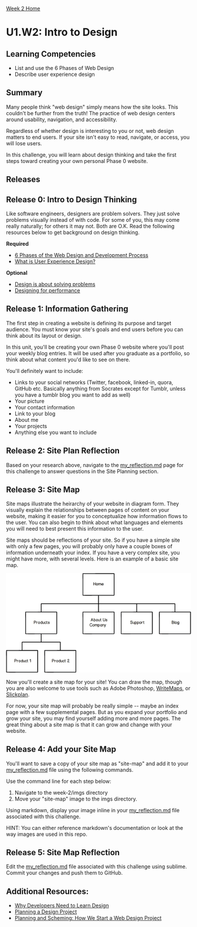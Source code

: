 [Week 2 Home](../)

# U1.W2: Intro to Design

## Learning Competencies
- List and use the 6 Phases of Web Design
- Describe user experience design

## Summary
Many people think "web design" simply means how the site looks. This couldn't be further from the truth! The practice of web design centers around usability, navigation, and accessibility.

Regardless of whether design is interesting to you or not, web design
matters to end users. If your site isn't easy to read, navigate, or access, you will lose users.

In this challenge, you will learn about design thinking and take the first steps toward creating your own personal Phase 0 website.

## Releases

## Release 0: Intro to Design Thinking
Like software engineers, designers are problem solvers. They just solve problems visually instead of with code. For some of you, this may come really naturally;
for others it may not. Both are O.K. Read the following resources below to get background on design thinking.

**Required**
- [6 Phases of the Web Design and Development Process](http://www.idesignstudios.com/blog/web-design/phases-web-design-development-process/#.UxuuUuddUtU)
- [What is User Experience Design?](http://www.smashingmagazine.com/2010/10/05/what-is-user-experience-design-overview-tools-and-resources/)

**Optional**
- [Design is about solving problems](http://www.smashingmagazine.com/2011/08/24/design-solving-problems/)
- [Designing for performance](https://speakerdeck.com/lara/designing-for-performance)

## Release 1: Information Gathering
The first step in creating a website is defining its purpose and target audience. You must know your site's goals and end users before you can think about its layout or design.

In this unit, you'll be creating your own Phase 0 website where you'll post your weekly blog entries. It will be used after you graduate as a portfolio, so think about what content you'd like to see on there.

You'll definitely want to include:

 - Links to your social networks (Twitter, facebook, linked-in, quora, GitHub etc. Basically anything from Socrates except for Tumblr, unless you have a tumblr blog you want to add as well)
  - Your picture
  - Your contact information
  - Link to your blog
  - About me
  - Your projects
  - Anything else you want to include

## Release 2: Site Plan Reflection

Based on your research above, navigate to the [my_reflection.md](my_reflection.md) page for this challenge to answer questions in the Site Planning section.

## Release 3: Site Map

Site maps illustrate the heirarchy of your website in diagram form. They visually explain the relationships between pages of content on your website, making it easier for you to conceptualize how information flows to the user. You can also begin to think about what languages and elements you will need to best present this information to the user.

Site maps should be reflections of your site. So if you have a simple site with only a few pages, you will probably only have a couple boxes of information underneath your index. If you have a very complex site, you might have more, with several levels. Here is an example of a basic site map.

![site map](../imgs/sitemap.png)

Now you'll create a site map for your site! You can draw the map, though you are also welcome to use tools such as Adobe Photoshop, [WriteMaps](http://www.writemaps.com), or [Slickplan](http://www.slickplan.com).

For now, your site map will probably be really simple -- maybe an index page with a few supplemental pages. But as you expand your portfolio and grow your site, you may find yourself adding more and more pages. The great thing about a site map is that it can grow and change with your website.

## Release 4: Add your Site Map
You'll want to save a copy of your site map as "site-map" and add it to your [my_reflection.md](my_reflection.md) file using the following commands.

Use the command line for each step below:
  1. Navigate to the week-2/imgs directory
  2. Move your "site-map" image to the imgs directory.

Using markdown, display your image inline in your [my_reflection.md](my_reflection.md) file associated with this challenge.

  HINT: You can either reference markdown's documentation or look at the way images are used in this repo.

## Release 5: Site Map Reflection

Edit the [my_reflection.md](my_reflection.md) file associated with this challenge using sublime. Commit your changes and push them to GitHub.

## Additional Resources:
- [Why Developers Need to Learn Design](http://www.cognition.happycog.com/article/why-developers-need-to-learn-design)
- [Planning a Design Project](http://webdesign.tutsplus.com/articles/planning-a-design-project--webdesign-13277)
- [Planning and Scheming: How We Start a Web Design Project](http://www.bigseadesign.com/web-design/planning-and-scheming-how-we-start-a-web-design-project)
